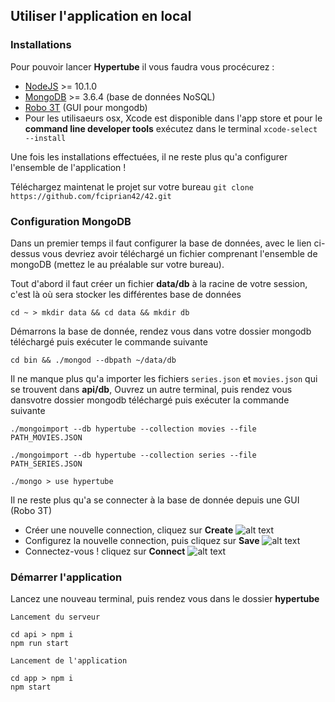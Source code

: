 ## Utiliser l'application en local

### Installations

Pour pouvoir lancer <strong>Hypertube</strong> il vous faudra vous procécurez :

   - [NodeJS](https://nodejs.org/en/) >= 10.1.0
   - [MongoDB](https://www.mongodb.com/download-center#community) >= 3.6.4 (base de données NoSQL)
   - [Robo 3T](https://robomongo.org/download) (GUI pour mongodb)
   - Pour les utilisaeurs osx, Xcode est disponible dans l'app store et pour le <strong>command line developer tools</strong> exécutez dans le terminal  `xcode-select --install`
   
Une fois les installations effectuées, il ne reste plus qu'a configurer l'ensemble de l'application !

Téléchargez maintenat le projet sur votre bureau `git clone https://github.com/fciprian42/42.git`

### Configuration MongoDB

Dans un premier temps il faut configurer la base de données, avec le lien
ci-dessus vous devriez avoir téléchargé un fichier comprenant l'ensemble de mongoDB (mettez le au préalable sur votre bureau).

Tout d'abord il faut créer un fichier <strong>data/db</strong> à la racine de votre session, c'est là où sera stocker les différentes base de données

`cd ~ > mkdir data && cd data && mkdir db`

Démarrons la base de donnée, rendez vous dans votre dossier mongodb téléchargé puis exécuter le commande suivante

`cd bin && ./mongod --dbpath ~/data/db`

Il ne manque plus qu'a importer les fichiers `series.json` et `movies.json` qui se trouvent dans <strong>api/db</strong>, Ouvrez
un autre terminal, puis rendez vous dansvotre  dossier mongodb téléchargé puis exécuter la commande suivante

`./mongoimport --db hypertube --collection movies --file PATH_MOVIES.JSON`

`./mongoimport --db hypertube --collection series --file PATH_SERIES.JSON`

`./mongo > use hypertube`

Il ne reste plus qu'a se connecter à la base de donnée depuis une GUI (Robo 3T)

   - Créer une nouvelle connection, cliquez sur <strong>Create</strong> ![alt text](https://image.noelshack.com/fichiers/2018/19/7/1526240643-capture-d-ecran-2018-05-13-a-21-14-41.png)
   - Configurez la nouvelle connection, puis cliquez sur <strong>Save</strong> ![alt text](https://image.noelshack.com/fichiers/2018/19/7/1526240648-capture-d-ecran-2018-05-13-a-21-14-58.png)
   - Connectez-vous ! cliquez sur <strong>Connect</strong> ![alt text](https://image.noelshack.com/fichiers/2018/19/7/1526240652-capture-d-ecran-2018-05-13-a-21-15-15.png)
   
### Démarrer l'application

Lancez une nouveau terminal, puis rendez vous dans le dossier <strong>hypertube</strong>

    Lancement du serveur
    
    cd api > npm i
    npm run start
    
    Lancement de l'application
    
    cd app > npm i
    npm start